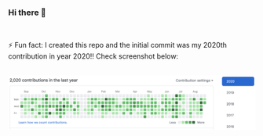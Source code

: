 ### Hi there 👋

<!--
**GeoDoo/GeoDoo** is a ✨ _special_ ✨ repository because its `README.md` (this file) appears on your GitHub profile.

Here are some ideas to get you started:

- 🔭 I’m currently working on ...
- 🌱 I’m currently learning ...
- 👯 I’m looking to collaborate on ...
- 🤔 I’m looking for help with ...
- 💬 Ask me about ...
- 📫 How to reach me: ...
- 😄 Pronouns: ...
-->

<br />

⚡ Fun fact: I created this repo and the initial commit was my 2020th contribution in year 2020!! Check screenshot below:

<br />

<img src="assets/Screenshot_2020-08-25_at_22.34.29.png" />

